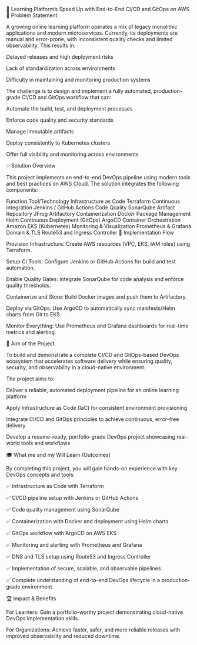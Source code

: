 🚀 Learning Platform’s Speed Up with End-to-End CI/CD and GitOps on AWS
🧩 Problem Statement

A growing online learning platform operates a mix of legacy monolithic applications and modern microservices. Currently, its deployments are manual and error-prone, with inconsistent quality checks and limited observability.
This results in:

Delayed releases and high deployment risks

Lack of standardization across environments

Difficulty in maintaining and monitoring production systems

The challenge is to design and implement a fully automated, production-grade CI/CD and GitOps workflow that can:

Automate the build, test, and deployment processes

Enforce code quality and security standards

Manage immutable artifacts

Deploy consistently to Kubernetes clusters

Offer full visibility and monitoring across environments

💡 Solution Overview

This project implements an end-to-end DevOps pipeline using modern tools and best practices on AWS Cloud.
The solution integrates the following components:

Function	Tool/Technology
Infrastructure as Code	Terraform
Continuous Integration	Jenkins / GitHub Actions
Code Quality	SonarQube
Artifact Repository	JFrog Artifactory
Containerization	Docker
Package Management	Helm
Continuous Deployment (GitOps)	ArgoCD
Container Orchestration	Amazon EKS (Kubernetes)
Monitoring & Visualization	Prometheus & Grafana
Domain & TLS	Route53 and Ingress Controller
🔧 Implementation Flow

Provision Infrastructure: Create AWS resources (VPC, EKS, IAM roles) using Terraform.

Setup CI Tools: Configure Jenkins or GitHub Actions for build and test automation.

Enable Quality Gates: Integrate SonarQube for code analysis and enforce quality thresholds.

Containerize and Store: Build Docker images and push them to Artifactory.

Deploy via GitOps: Use ArgoCD to automatically sync manifests/Helm charts from Git to EKS.

Monitor Everything: Use Prometheus and Grafana dashboards for real-time metrics and alerting.

🎯 Aim of the Project

To build and demonstrate a complete CI/CD and GitOps-based DevOps ecosystem that accelerates software delivery while ensuring quality, security, and observability in a cloud-native environment.

The project aims to:

Deliver a reliable, automated deployment pipeline for an online learning platform

Apply Infrastructure as Code (IaC) for consistent environment provisioning

Integrate CI/CD and GitOps principles to achieve continuous, error-free delivery

Develop a resume-ready, portfolio-grade DevOps project showcasing real-world tools and workflows

🎓 What me and my Will Learn (Outcomes)

By completing this project, you will gain hands-on experience with key DevOps concepts and tools:

✅ Infrastructure as Code with Terraform

✅ CI/CD pipeline setup with Jenkins or GitHub Actions

✅ Code quality management using SonarQube

✅ Containerization with Docker and deployment using Helm charts

✅ GitOps workflow with ArgoCD on AWS EKS

✅ Monitoring and alerting with Prometheus and Grafana

✅ DNS and TLS setup using Route53 and Ingress Controller

✅ Implementation of secure, scalable, and observable pipelines

✅ Complete understanding of end-to-end DevOps lifecycle in a production-grade environment

🏆 Impact & Benefits

For Learners: Gain a portfolio-worthy project demonstrating cloud-native DevOps implementation skills.

For Organizations: Achieve faster, safer, and more reliable releases with improved observability and reduced downtime.
